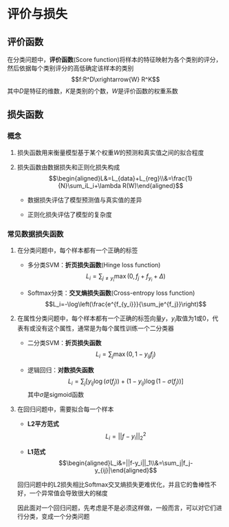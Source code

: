 # 评价与损失

## 评价函数

在分类问题中，**评价函数**(Score function)将样本的特征映射为各个类别的评分，然后依据每个类别评分的高低确定该样本的类别$$f:R^D\xrightarrow{W} R^K$$其中$D$是特征的维数，$K$是类别的个数，$W$是评价函数的权重系数

## 损失函数

### 概念

1. 损失函数用来衡量模型基于某个权重$W$的预测和真实值之间的拟合程度

2. 损失函数由数据损失和正则化损失构成$$\begin{aligned}L&=L_{data}+L_{reg}\\&=\frac{1}{N}\sum_iL_i+\lambda R(W)\end{aligned}$$

    * 数据损失评估了模型预测值与真实值的差异

    * 正则化损失评估了模型的复杂度

### 常见数据损失函数

1. 在分类问题中，每个样本都有一个正确的标签

    * 多分类SVM：**折页损失函数**(Hinge loss function)$$L_i=\sum_{j\neq y_i}\max(0, f_j+f_{y_i}+\Delta)$$

    * Softmax分类：**交叉熵损失函数**(Cross-entropy loss function)$$L_i=-\log\left(\frac{e^{f_{y_i}}}{\sum_je^{f_j}}\right)$$

2. 在属性分类问题中，每个样本都有一个正确的标签向量$y$，$y_i$取值为1或0，代表有或没有这个属性，通常是为每个属性训练一个二分类器

    * 二分类SVM：**折页损失函数**$$L_i=\sum_j\max(0,1-y_{ij}f_j)$$

    * 逻辑回归：**对数损失函数**$$L_i=\sum_j\left[y_{ij}\log(\sigma(f_j))+(1-y_{ij})\log(1-\sigma(f_j))\right]$$其中$\sigma$是$\text{sigmoid}$函数

3. 在回归问题中，需要拟合每一个样本

    * **L2平方范式**$$L_i=||f-y_i||_2^2$$

    * **L1范式**$$\begin{aligned}L_i&=||f-y_i||_1\\&=\sum_j|f_j-y_{ij}|\end{aligned}$$

    回归问题中的L2损失相比Softmax交叉熵损失更难优化，并且它的鲁棒性不好，一个异常值会导致很大的梯度

    因此面对一个回归问题，先考虑是不是必须这样做，一般而言，可以对它们进行分类，变成一个分类问题